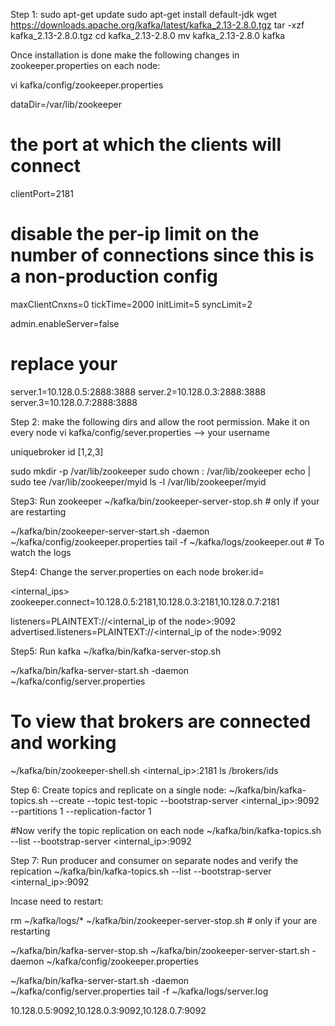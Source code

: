 Step 1:
sudo apt-get update
sudo apt-get install default-jdk
wget https://downloads.apache.org/kafka/latest/kafka_2.13-2.8.0.tgz
tar -xzf kafka_2.13-2.8.0.tgz
cd kafka_2.13-2.8.0
mv kafka_2.13-2.8.0 kafka

Once installation is done make the following changes in zookeeper.properties
on each node:

vi kafka/config/zookeeper.properties

dataDir=/var/lib/zookeeper
# the port at which the clients will connect

clientPort=2181
# disable the per-ip limit on the number of connections since this is a non-production config
maxClientCnxns=0
tickTime=2000
initLimit=5
syncLimit=2

admin.enableServer=false
# replace your <internal ips>
server.1=10.128.0.5:2888:3888 
server.2=10.128.0.3:2888:3888
server.3=10.128.0.7:2888:3888


Step 2: make the following dirs and allow the root permission. Make it on every node
vi kafka/config/sever.properties
<username>--> your username

<id> uniquebroker id [1,2,3]

sudo mkdir -p /var/lib/zookeeper
sudo chown <username>:<username> /var/lib/zookeeper
echo <id> | sudo tee /var/lib/zookeeper/myid
ls -l /var/lib/zookeeper/myid


Step3:  Run zookeeper
~/kafka/bin/zookeeper-server-stop.sh # only if your are restarting

~/kafka/bin/zookeeper-server-start.sh -daemon ~/kafka/config/zookeeper.properties
tail -f ~/kafka/logs/zookeeper.out # To watch the logs


Step4: Change the server.properties on each node
broker.id= <id>

<internal_ips>
zookeeper.connect=10.128.0.5:2181,10.128.0.3:2181,10.128.0.7:2181

listeners=PLAINTEXT://<internal_ip of the node>:9092 
advertised.listeners=PLAINTEXT://<internal_ip of the node>:9092

Step5: Run kafka
~/kafka/bin/kafka-server-stop.sh

~/kafka/bin/kafka-server-start.sh -daemon ~/kafka/config/server.properties

# To view that brokers are connected and working
~/kafka/bin/zookeeper-shell.sh <internal_ip>:2181
ls /brokers/ids


Step 6:
Create topics and replicate on a single node:
~/kafka/bin/kafka-topics.sh --create --topic test-topic --bootstrap-server <internal_ip>:9092 --partitions 1 --replication-factor 1

#Now verify the topic replication on each node
~/kafka/bin/kafka-topics.sh --list --bootstrap-server <internal_ip>:9092



Step 7: 
Run  producer and consumer on separate nodes and verify the repication 
~/kafka/bin/kafka-topics.sh --list --bootstrap-server <internal_ip>:9092


Incase need to restart:

rm ~/kafka/logs/*
~/kafka/bin/zookeeper-server-stop.sh # only if your are restarting

~/kafka/bin/kafka-server-stop.sh
~/kafka/bin/zookeeper-server-start.sh -daemon ~/kafka/config/zookeeper.properties

~/kafka/bin/kafka-server-start.sh -daemon ~/kafka/config/server.properties
tail -f ~/kafka/logs/server.log

10.128.0.5:9092,10.128.0.3:9092,10.128.0.7:9092










